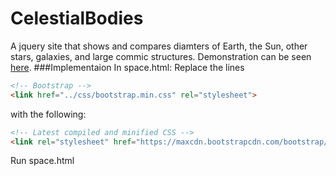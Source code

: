 # CelestialBodies

A jquery site that shows and compares diamters of Earth, the Sun, other stars, galaxies, and large commic structures.
Demonstration can be seen <a href="http://jonbrownsstupidapps.com/apps/database/space.html">here</a>.
###Implementaion
In space.html: Replace the lines 
```html
<!-- Bootstrap -->
<link href="../css/bootstrap.min.css" rel="stylesheet">
``` 
with the following:

```html
<!-- Latest compiled and minified CSS -->
<link rel="stylesheet" href="https://maxcdn.bootstrapcdn.com/bootstrap/3.3.7/css/bootstrap.min.css" integrity="sha384-BVYiiSIFeK1dGmJRAkycuHAHRg32OmUcww7on3RYdg4Va+PmSTsz/K68vbdEjh4u" crossorigin="anonymous">
```

Run space.html
